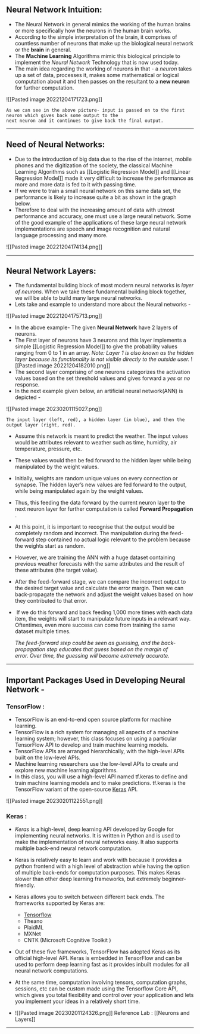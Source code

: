 ## Neural Network Intuition:

- The Neural Network in general mimics  the working of the human brains or more specifically how the neurons in the human brain works.
- According to the simple interpretation of the brain, it comprises of countless number of neurons that make up the biological neural network or the **brain** in general.
- The **Machine Learning** Algorithms mimic this biological principle to implement the *Neural Network* Technology that is now used today.
- The main idea regarding the working of neurons in that - a *neuron* takes up a set of data, processes it, makes some mathematical or logical computation about it and then passes on the resultant to a **new neuron** for further computation.

![[Pasted image 20221204171723.png]]

	As we can see in the above picture- input is passed on to the first neuron which gives back some output to the 
	next neuron and it continues to give back the final output.
***
## Need of Neural Networks:

- Due to the introduction of big data due to the rise of the internet, mobile phones and the digitization of the society, the classical Machine Learning Algorithms such as [[Logistic Regression Model]] and [[Linear Regression Model]] made it very difficult to increase the performance as more and more data is fed to it with passing time.
- If we were to train a small neural network on this same data set, the performance is likely to increase quite a bit as shown in the graph below.
- Therefore to deal with the increasing amount of data with utmost performance and accuracy, one must use a large neural network. Some of the good example of the applications of these large neural network implementations are speech and image recognition and natural language processing and many more.

![[Pasted image 20221204174134.png]]

***
## Neural Network Layers:

- The fundamental building block of most modern neural networks is *layer of neurons*. When we take these fundamental building block together, we will be able to build many large neural networks.
- Lets take and example to understand more about the Neural networks - 

![[Pasted image 20221204175713.png]]

- In the above example- The given **Neural Network** have 2 layers of neurons.
- The First layer of neurons have 3 neurons and this layer implements a simple [[Logistic Regression Model]] to give the probability values ranging from 0 to 1 in an array.
*Note: Layer 1 is also known as the hidden layer because its functionality is not visible directly to the outside user.*
![[Pasted image 20221204182010.png]]
- The second layer comprising of one neurons categorizes the activation values based on the set threshold values and gives forward a *yes* or *no* response.
- In the next example given below, an artificial neural network(ANN) is depicted - 

![[Pasted image 20230201115027.png]]

	The input layer (left, red), a hidden layer (in blue), and then the output layer (right, red).

- Assume this network is meant to predict the weather. The input values would be attributes relevant to weather such as time, humidity, air temperature, pressure, etc.
- These values would then be fed forward to the hidden layer while being manipulated by the weight values.
- Initially, weights are random unique values on every connection or synapse. The hidden layer’s new values are fed forward to the output, while being manipulated again by the weight values.
- Thus, this feeding the data forward by the current neuron layer to the next neuron layer for further computation is called **Forward Propagation** .
- At this point, it is important to recognise that the output would be completely random and incorrect. The manipulation during the feed-forward step contained no actual logic relevant to the problem because the weights start as random.
- However, we are training the ANN with a huge dataset containing previous weather forecasts with the same attributes and the result of these attributes (the target value).
- After the feed-forward stage, we can compare the incorrect output to the desired target value and calculate the error margin. Then we can back-propagate the network and adjust the weight values based on how they contributed to that error.
-  If we do this forward and back feeding 1,000 more times with each data item, the weights will start to manipulate future inputs in a relevant way. Oftentimes, even more success can come from training the same dataset multiple times.

	*The feed-forward step could be seen as guessing, and the back-propagation step educates that guess based on the margin of error. Over time, the guessing will become extremely accurate.*

***
## Important Packages Used in Developing Neural Network - 

### TensorFlow : 

- TensorFlow is an end-to-end open source platform for machine learning.
- TensorFlow is a rich system for managing all aspects of a machine learning system; however, this class focuses on using a particular TensorFlow API to develop and train machine learning models.
- TensorFlow APIs are arranged hierarchically, with the high-level APIs built on the low-level APIs.
- Machine learning researchers use the low-level APIs to create and explore new machine learning algorithms.
- In this class, you will use a high-level API named tf.keras to define and train machine learning models and to make predictions. tf.keras is the TensorFlow variant of the open-source [Keras](https://keras.io/) API.

![[Pasted image 20230201122551.png]]

### Keras :

-  *Keras* is a high-level, deep learning API developed by Google for implementing neural networks. It is written in Python and is used to make the implementation of neural networks easy. It also supports multiple back-end neural network computation.
- Keras is relatively easy to learn and work with because it provides a python frontend with a high level of abstraction while having the option of multiple back-ends for computation purposes. This makes Keras slower than other deep learning frameworks, but extremely beginner-friendly.
- Keras allows you to switch between different back ends. The frameworks supported by Keras are:
	-   [Tensorflow](https://www.simplilearn.com/tutorials/deep-learning-tutorial/tensorflow "Tensorflow")
	-   Theano
	-   PlaidML
	-   MXNet
	-   CNTK (Microsoft Cognitive Toolkit )

- Out of these five frameworks, TensorFlow has adopted Keras as its official high-level API. Keras is embedded in TensorFlow and can be used to perform deep learning fast as it provides inbuilt modules for all neural network computations. 
- At the same time, computation involving tensors, computation graphs, sessions, etc can be custom made using the Tensorflow Core API, which gives you total flexibility and control over your application and lets you implement your ideas in a relatively short time.
- ![[Pasted image 20230201124326.png]]
Reference Lab : [[Neurons and Layers]]
***
